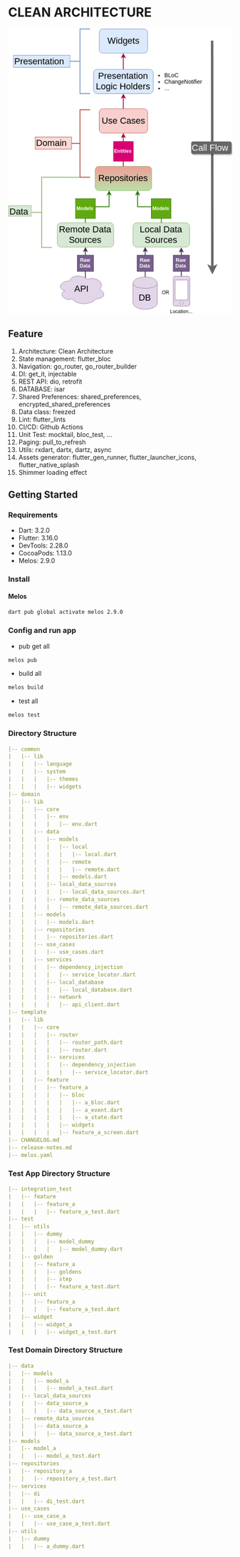 # CLEAN ARCHITECTURE

![clean architecture](./images/Clean-Architecture-Flutter-Diagram.webp)

## Feature

1. Architecture: Clean Architecture
2. State management: flutter_bloc
3. Navigation: go_router, go_router_builder
4. DI: get_it, injectable
5. REST API: dio, retrofit
6. DATABASE: isar
7. Shared Preferences: shared_preferences, encrypted_shared_preferences
8. Data class: freezed
9. Lint: flutter_lints
10. CI/CD: Github Actions
11. Unit Test: mocktail, bloc_test, ...
12. Paging: pull_to_refresh
13. Utils: rxdart, dartx, dartz, async
14. Assets generator: flutter_gen_runner, flutter_launcher_icons, flutter_native_splash
15. Shimmer loading effect

## Getting Started

### Requirements

- Dart: 3.2.0
- Flutter: 3.16.0
- DevTools: 2.28.0
- CocoaPods: 1.13.0
- Melos: 2.9.0

### Install

#### Melos

```sh
dart pub global activate melos 2.9.0
```

### Config and run app

- pub get all

```sh
melos pub
```

- build all

```sh
melos build
```

- test all

```sh
melos test
```

### Directory Structure

```yml
|-- common
|   |-- lib
|   |   |-- language
|   |   |-- system
|   |   |   |-- themes
|   |   |   |-- widgets
|-- domain
|   |-- lib
|   |   |-- core
|   |   |   |-- env
|   |   |   |   |-- env.dart
|   |   |-- data
|   |   |   |-- models
|   |   |   |   |-- local
|   |   |   |   |   |-- local.dart
|   |   |   |   |-- remote
|   |   |   |   |   |-- remote.dart
|   |   |   |   |-- models.dart
|   |   |   |-- local_data_sources
|   |   |   |   |-- local_data_sources.dart
|   |   |   |-- remote_data_sources
|   |   |   |   |-- remote_data_sources.dart
|   |   |-- models
|   |   |   |-- models.dart
|   |   |-- repositories
|   |   |   |-- repositories.dart
|   |   |-- use_cases
|   |   |   |-- use_cases.dart
|   |   |-- services
|   |   |   |-- dependency_injection
|   |   |   |   |-- service_locator.dart
|   |   |   |-- local_database
|   |   |   |   |-- local_database.dart
|   |   |   |-- network
|   |   |   |   |-- api_client.dart
|-- template
|   |-- lib
|   |   |-- core
|   |   |   |-- router
|   |   |   |   |-- router_path.dart
|   |   |   |   |-- router.dart
|   |   |   |-- services
|   |   |   |   |-- dependency_injection
|   |   |   |   |   |-- service_locator.dart
|   |   |-- feature
|   |   |   |-- feature_a
|   |   |   |   |-- bloc
|   |   |   |   |   |-- a_bloc.dart
|   |   |   |   |   |-- a_event.dart
|   |   |   |   |   |-- a_state.dart
|   |   |   |   |-- widgets
|   |   |   |   |-- feature_a_screen.dart
|-- CHANGELOG.md
|-- release-notes.md
|-- melos.yaml
```

### Test App Directory Structure

```yml
|-- integration_test
|   |-- feature
|   |   |-- feature_a
|   |   |   |-- feature_a_test.dart
|-- test
|   |-- utils
|   |   |-- dummy
|   |   |   |-- model_dummy
|   |   |   |   |-- model_dummy.dart
|   |-- golden
|   |   |-- feature_a
|   |   |   |-- goldens
|   |   |   |-- step
|   |   |   |-- feature_a_test.dart
|   |-- unit
|   |   |-- feature_a
|   |   |   |-- feature_a_test.dart
|   |-- widget
|   |   |-- widget_a
|   |   |   |-- widget_a_test.dart
```

### Test Domain Directory Structure

```yml
|-- data
|   |-- models
|   |   |-- model_a
|   |   |   |-- model_a_test.dart
|   |-- local_data_sources
|   |   |-- data_source_a
|   |   |   |-- data_source_a_test.dart
|   |-- remote_data_sources
|   |   |-- data_source_a
|   |   |   |-- data_source_a_test.dart
|-- models
|   |-- model_a
|   |   |-- model_a_test.dart
|-- repositories
|   |-- repository_a
|   |   |-- repository_a_test.dart
|-- services
|   |-- di
|   |   |-- di_test.dart
|-- use_cases
|   |-- use_case_a
|   |   |-- use_case_a_test.dart
|-- utils
|   |-- dummy
|   |   |-- a_dummy.dart
```
